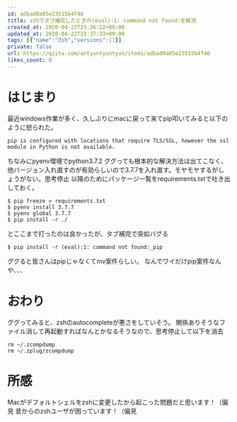 ```yaml
---
id: adbad0a85e23515b4f46
title: zshでタブ補完したときの(eval):1: command not found:を解消
created_at: 2020-04-22T23:36:22+09:00
updated_at: 2020-04-22T23:37:33+09:00
tags: [{"name":"Zsh","versions":[]}]
private: false
url: https://qiita.com/antyuntyuntyun/items/adbad0a85e23515b4f46
likes_count: 0
---
```


# はじまり
最近windows作業が多く、久しぶりにmacに戻って来てpip叩いてみると以下のように怒られた。

```
pip is configured with locations that require TLS/SSL, however the ssl module in Python is not available.
```

ちなみにpyenv環境でpython3.7.2
ググっても根本的な解決方法は出てこなく、他バージョン入れ直すのが有効らしいので3.7.7を入れ直す。モヤモヤするがしょうがない。思考停止
以降のためにパッケージ一覧をrequirements.txtで吐き出しておく。

```
$ pip freeze > requirements.txt
$ pyenv install 3.7.7
$ pyenv global 3.7.7
$ pip install -r ./
```

とここまで打ったのは良かったが、タブ補完で突如バグる

```
$ pip install -r (eval):1: command not found:_pip
```

ググると皆さんはpipじゃなくてmv案件らしい。
なんでワイだけpip案件なんや、、、

# おわり
ググってみると、zshのautocompleteが悪さをしていそう。
関係ありそうなファイル消して再起動すればなんとかなるそうなので、思考停止して以下を消去

```
rm ~/.zcompdump
rm ~/.zplug/zcompdump
```

# 所感
Macがデフォルトシェルをzshに変更したから起こった問題だと思います！（偏見
昔からのzshユーザが困っています！（偏見
